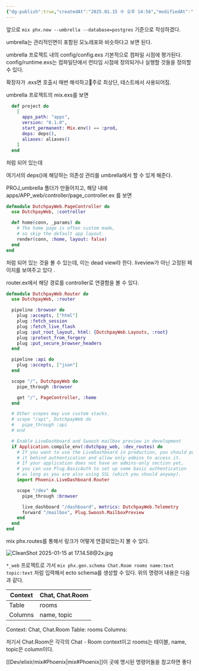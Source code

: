 ```yaml
---
{"dg-publish":true,"createdAt":"2025.01.15 수 오후 14:56","modifiedAt":"2025.01.17 금 오후 18:14","permalink":"/Dev/elixir/phoenix/2. Basic/","dgPassFrontmatter":true}
---
```



앞으로
`mix phx.new --umbrella --database=postgres` 기준으로 작성하겠다.

umbrella는 관리적인면이 포함된 모노레포와 비슷하다고 보면 된다.

umbrella 프로젝트 내의 config/config.exs 기본적으로 컴파일 시점에 평가된다.
config/runtime.exs는 컴파일단에서 런타임 시점에 정의되거나 실행할 것들을 정의할 수 있다.

확장자가 .exs면 호출시 매번 해석하고주로 최상단, 테스트에서 사용되어짐.

umbrella 프로젝트의 mix.exs를 보면
```elixir
  def project do
    [
      apps_path: "apps",
      version: "0.1.0",
      start_permanent: Mix.env() == :prod,
      deps: deps(),
      aliases: aliases()
    ]
  end
```
처럼 되어 있는데

여기서의 deps()에 해당하는 의존성 관리를 umbrella에서 할 수 있게 해준다.

PROJ_umbrella 폴더가 만들어지고, 해당 내에
apps/APP_web/controller/page_controller.ex 를 보면
```elixir
defmodule DutchpayWeb.PageController do
  use DutchpayWeb, :controller

  def home(conn, _params) do
    # The home page is often custom made,
    # so skip the default app layout.
    render(conn, :home, layout: false)
  end
end

```
처럼 되어 있는 것을 볼 수 있는데, 이는 dead view라 한다.
liveview가 아닌 고정된 페이지를 보여주고 있다 .

router.ex에서 해당 경로를 controller로 연결함을 볼 수 있다.
```elixir
defmodule DutchpayWeb.Router do
  use DutchpayWeb, :router

  pipeline :browser do
    plug :accepts, ["html"]
    plug :fetch_session
    plug :fetch_live_flash
    plug :put_root_layout, html: {DutchpayWeb.Layouts, :root}
    plug :protect_from_forgery
    plug :put_secure_browser_headers
  end

  pipeline :api do
    plug :accepts, ["json"]
  end

  scope "/", DutchpayWeb do
    pipe_through :browser

    get "/", PageController, :home
  end

  # Other scopes may use custom stacks.
  # scope "/api", DutchpayWeb do
  #   pipe_through :api
  # end

  # Enable LiveDashboard and Swoosh mailbox preview in development
  if Application.compile_env(:dutchpay_web, :dev_routes) do
    # If you want to use the LiveDashboard in production, you should put
    # it behind authentication and allow only admins to access it.
    # If your application does not have an admins-only section yet,
    # you can use Plug.BasicAuth to set up some basic authentication
    # as long as you are also using SSL (which you should anyway).
    import Phoenix.LiveDashboard.Router

    scope "/dev" do
      pipe_through :browser

      live_dashboard "/dashboard", metrics: DutchpayWeb.Telemetry
      forward "/mailbox", Plug.Swoosh.MailboxPreview
    end
  end
end

```

mix phx.routes를 통해서 링크가 어떻게 연결되었는지 볼 수 있다.

![CleanShot 2025-01-15 at 17.14.58@2x.jpg](/img/user/env/%EC%B2%A8%EB%B6%80%ED%8C%8C%EC%9D%BC/CleanShot%202025-01-15%20at%2017.14.58@2x.jpg)

`*_web` 프로젝트로 가서
`mix phx.gen.schema Chat.Room rooms name:text topic:text` 처럼 입력해서 ecto schema를 생성할 수 있다.
위의 명령어 내용은 다음과 같다.

| Context | Chat, Chat.Room |
| ------- | --------------- |
| Table   | rooms           |
| Columns | name, topic     |

Context: Chat, Chat.Room
Table: rooms
Columns:

저기서 Chat.Room은 각각의 Chat - Room context이고 rooms는 테이블, name, topic은 column이다.

[[Dev/elixir/mix#Phoenix\|mix#Phoenix]]이 곳에 명시된 명령어들을 참고하면 좋다
